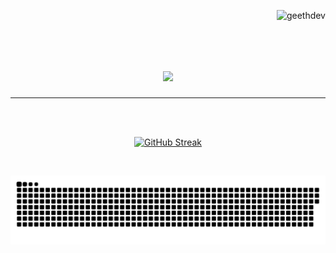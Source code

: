 <p align="right"> 
    <img src="https://komarev.com/ghpvc/?username=geethdev&label=Profile%20views&color=0e75b6&style=flat" alt="geethdev" /> 
</p>

<br>
<h1 align="center">
    <img src="https://readme-typing-svg.herokuapp.com/?font=Righteous&size=35&center=true&vCenter=true&width=500&height=70&duration=4000&lines=Hi+There!+👋;+I'm+Geeth+Induwara!;" />
</h1>

<hr/>
<br>
<br>
<p align="center">
    <a href=""><img src="https://streak-stats.demolab.com?user=geethdev&theme=highcontrast" alt="GitHub Streak" /></a>
</p>
<br>

![snake gif](https://github.com/geethdev/geethdev/blob/output/github-contribution-grid-snake-dark.svg)

